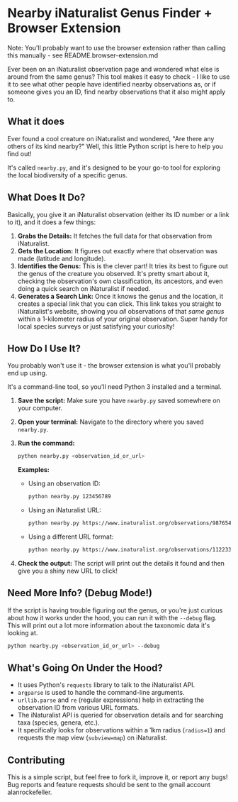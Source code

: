# Nearby iNaturalist Genus Finder + Browser Extension

Note:   You'll probably want to use the browser extension rather than calling this manually - see README.browser-extension.md

Ever been on an iNaturalist observation page and wondered what else is around from the same genus?   This tool makes it easy to check - I like to use it to see what other people have identified nearby observations as, or if someone gives you an ID, find nearby observations that it also might apply to.


## What it does

Ever found a cool creature on iNaturalist and wondered, "Are there any others of its kind nearby?" Well, this little Python script is here to help you find out!

It's called `nearby.py`, and it's designed to be your go-to tool for exploring the local biodiversity of a specific genus.

## What Does It Do? 

Basically, you give it an iNaturalist observation (either its ID number or a link to it), and it does a few things:

1.  **Grabs the Details:** It fetches the full data for that observation from iNaturalist.
2.  **Gets the Location:** It figures out exactly where that observation was made (latitude and longitude).
3.  **Identifies the Genus:** This is the clever part! It tries its best to figure out the genus of the creature you observed. It's pretty smart about it, checking the observation's own classification, its ancestors, and even doing a quick search on iNaturalist if needed.
4.  **Generates a Search Link:** Once it knows the genus and the location, it creates a special link that you can click. This link takes you straight to iNaturalist's website, showing you *all* observations of that *same genus* within a 1-kilometer radius of your original observation. Super handy for local species surveys or just satisfying your curiosity!

## How Do I Use It? 

You probably won't use it - the browser extension is what you'll probably end up using.

It's a command-line tool, so you'll need Python 3 installed and a terminal.

1.  **Save the script:** Make sure you have `nearby.py` saved somewhere on your computer.
2.  **Open your terminal:** Navigate to the directory where you saved `nearby.py`.
3.  **Run the command:**
    ```bash
    python nearby.py <observation_id_or_url>
    ```

    **Examples:**

    *   Using an observation ID:
        ```bash
        python nearby.py 123456789
        ```
    *   Using an iNaturalist URL:
        ```bash
        python nearby.py https://www.inaturalist.org/observations/987654321
        ```
    *   Using a different URL format:
        ```bash
        python nearby.py https://www.inaturalist.org/observations/11223344?some_other_param=value
        ```

4.  **Check the output:** The script will print out the details it found and then give you a shiny new URL to click!

## Need More Info? (Debug Mode!) 

If the script is having trouble figuring out the genus, or you're just curious about how it works under the hood, you can run it with the `--debug` flag. This will print out a lot more information about the taxonomic data it's looking at.

```bash
python nearby.py <observation_id_or_url> --debug
```

## What's Going On Under the Hood? 

*   It uses Python's `requests` library to talk to the iNaturalist API.
*   `argparse` is used to handle the command-line arguments.
*   `urllib.parse` and `re` (regular expressions) help in extracting the observation ID from various URL formats.
*   The iNaturalist API is queried for observation details and for searching taxa (species, genera, etc.).
*   It specifically looks for observations within a 1km radius (`radius=1`) and requests the map view (`subview=map`) on iNaturalist.

## Contributing 

This is a simple script, but feel free to fork it, improve it, or report any bugs!    Bug reports and feature requests should be sent to the gmail account alanrockefeller.

